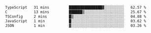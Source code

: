 
<!--START_SECTION:waka-->

```txt
TypeScript   31 mins         ███████████████▓░░░░░░░░░   62.57 %
C            13 mins         ██████▒░░░░░░░░░░░░░░░░░░   25.67 %
TSConfig     2 mins          █▒░░░░░░░░░░░░░░░░░░░░░░░   04.88 %
JavaScript   1 min           █░░░░░░░░░░░░░░░░░░░░░░░░   03.62 %
JSON         1 min           ▓░░░░░░░░░░░░░░░░░░░░░░░░   03.26 %
```

<!--END_SECTION:waka-->
